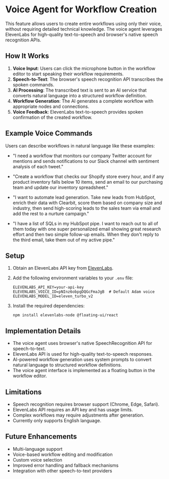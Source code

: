 # Voice Agent for Workflow Creation

This feature allows users to create entire workflows using only their voice, without requiring detailed technical knowledge. The voice agent leverages ElevenLabs for high-quality text-to-speech and browser's native speech recognition APIs.

## How It Works

1. **Voice Input**: Users can click the microphone button in the workflow editor to start speaking their workflow requirements.
2. **Speech-to-Text**: The browser's speech recognition API transcribes the spoken commands.
3. **AI Processing**: The transcribed text is sent to an AI service that converts natural language into a structured workflow definition.
4. **Workflow Generation**: The AI generates a complete workflow with appropriate nodes and connections.
5. **Voice Feedback**: ElevenLabs text-to-speech provides spoken confirmation of the created workflow.

## Example Voice Commands

Users can describe workflows in natural language like these examples:

- "I need a workflow that monitors our company Twitter account for mentions and sends notifications to our Slack channel with sentiment analysis of each tweet."

- "Create a workflow that checks our Shopify store every hour, and if any product inventory falls below 10 items, send an email to our purchasing team and update our inventory spreadsheet."

- "I want to automate lead generation. Take new leads from HubSpot, enrich their data with Clearbit, score them based on company size and industry, then send high-scoring leads to the sales team via email and add the rest to a nurture campaign."

- "I have a list of SQLs in my HubSpot pipe. I want to reach out to all of them today with one super personalized email showing great research effort and then two simple follow-up emails. When they don't reply to the third email, take them out of my active pipe."

## Setup

1. Obtain an ElevenLabs API key from [ElevenLabs](https://elevenlabs.io/).

2. Add the following environment variables to your `.env` file:
   ```
   ELEVENLABS_API_KEY=your-api-key
   ELEVENLABS_VOICE_ID=pNInz6obpgDQGcFmaJgB  # Default Adam voice
   ELEVENLABS_MODEL_ID=eleven_turbo_v2
   ```

3. Install the required dependencies:
   ```
   npm install elevenlabs-node @floating-ui/react
   ```

## Implementation Details

- The voice agent uses browser's native SpeechRecognition API for speech-to-text.
- ElevenLabs API is used for high-quality text-to-speech responses.
- AI-powered workflow generation uses system prompts to convert natural language to structured workflow definitions.
- The voice agent interface is implemented as a floating button in the workflow editor.

## Limitations

- Speech recognition requires browser support (Chrome, Edge, Safari).
- ElevenLabs API requires an API key and has usage limits.
- Complex workflows may require adjustments after generation.
- Currently only supports English language.

## Future Enhancements

- Multi-language support
- Voice-based workflow editing and modification
- Custom voice selection
- Improved error handling and fallback mechanisms
- Integration with other speech-to-text providers 